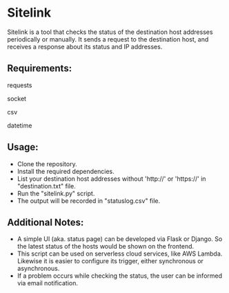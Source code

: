 # Sitelink
Sitelink is a tool that checks the status of the destination host addresses periodically or manually. It sends a request to the destination host, and receives a response about its status and IP addresses. 

## Requirements: 
requests

socket

csv 

datetime

## Usage: 
- Clone the repository. 
- Install the required dependencies. 
- List your destination host addresses without 'http://' or 'https://' in "destination.txt" file. 
- Run the "sitelink.py" script. 
- The output will be recorded in "statuslog.csv" file. 

## Additional Notes: 
- A simple UI (aka. status page) can be developed via Flask or Django. So the latest status of the hosts would be shown on the frontend. 
- This script can be used on serverless cloud services, like AWS Lambda. Likewise it is easier to configure its trigger, either synchronous or asynchronous. 
- If a problem occurs while checking the status, the user can be informed via email notification. 